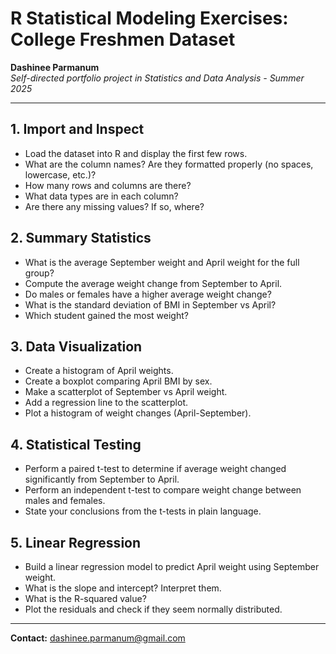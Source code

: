 # R Statistical Modeling Exercises: College Freshmen Dataset

**Dashinee Parmanum**  
*Self-directed portfolio project in Statistics and Data Analysis - Summer 2025*

---

## 1. Import and Inspect
- Load the dataset into R and display the first few rows.
- What are the column names? Are they formatted properly (no spaces, lowercase, etc.)?
- How many rows and columns are there?
- What data types are in each column?
- Are there any missing values? If so, where?

## 2. Summary Statistics
- What is the average September weight and April weight for the full group?
- Compute the average weight change from September to April.
- Do males or females have a higher average weight change?
- What is the standard deviation of BMI in September vs April?
- Which student gained the most weight?

## 3. Data Visualization
- Create a histogram of April weights.
- Create a boxplot comparing April BMI by sex.
- Make a scatterplot of September vs April weight.
- Add a regression line to the scatterplot.
- Plot a histogram of weight changes (April-September).

## 4. Statistical Testing
- Perform a paired t-test to determine if average weight changed significantly from September to April.
- Perform an independent t-test to compare weight change between males and females.
- State your conclusions from the t-tests in plain language.

## 5. Linear Regression
- Build a linear regression model to predict April weight using September weight.
- What is the slope and intercept? Interpret them.
- What is the R-squared value?
- Plot the residuals and check if they seem normally distributed.

---
**Contact:** dashinee.parmanum@gmail.com

